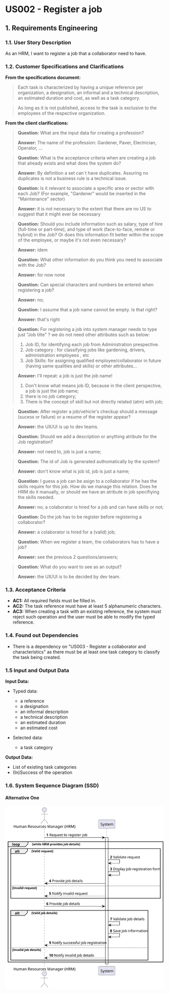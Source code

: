 # US002 - Register a job 


## 1. Requirements Engineering

### 1.1. User Story Description

As an HRM, I want to register a job that a collaborator need to have.

### 1.2. Customer Specifications and Clarifications 

**From the specifications document:**

>	Each task is characterized by having a unique reference per organization, a designation, an informal and a technical description, an estimated duration and cost, as well as a task category. 

>	As long as it is not published, access to the task is exclusive to the employees of the respective organization. 

**From the client clarifications:**

> **Question:**  What are the input data for creating a profession?
>
> **Answer:** The name of the profession: Gardener, Paver, Electrician, Operator, ...

> **Question:** What is the acceptance criteria when are creating a job that already exists and what does the system do?
>
> **Answer:** By definition a set can´t have duplicates. Assuring no duplicates is not a business rule is a technical issue.

> **Question:** Is it relevant to associate a specific area or sector with each Job? (For example, "Gardener" would be inserted in the "Maintenance" sector)
> 
> **Answer:**  it is not necessary to the extent that there are no US to suggest that it might ever be necessary

> **Question:** Should you include information such as salary, type of hire (full-time or part-time), and type of work (face-to-face, remote or hybrid) in the Job? Or does this information fit better within the scope of the employee, or maybe it's not even necessary?
>
> **Answer:** idem

> **Question:** What other information do you think you need to associate with the Job?
>
> **Answer:** for now none

> **Question:** Can special characters and numbers be entered when registering a job?
>
> **Answer:** no;

> **Question:** I assume that a job name cannot be empty. Is that right?
>
> **Answer:** that's right

> **Question:** For registering a job into system manager needs to type just "Job tilte" ?
>we do not need other attributes such as below:
>1. Job ID, for identifying each job from Administration prespective.
>2. Job category : for classifying jobs like gardening, drivers, administration employees , etc
>3. Job Skills: for assigning qualified employee/collaborator in future (having same qualities and skills)
>or other attributes...
>
> **Answer:** I'll repeat:
>a job is just the job name!
>1. Don't know what means job ID, because in the client perspective, a job is just the job name;
>2. there is no job category;
>3. There is the concept of skill but not directly related (atm) with job;


> **Question:** After register a job/vehicle's checkup should a message (sucess or failure) or a resume of the register appear?
>
> **Answer:** the UX/UI is up to dev teams.

> **Question:** Should we add a description or anything atribute for the Job registration? 
> 
> **Answer:** not need to, job is just a name;

> **Question:** The id of Job is generated authomatically by the system?
> 
> **Answer:** don't know what is job id, job is just a name;

> **Question:** I guess a job can be asign to a collaborator if he has the skills require for this job. How do we manage this relation. Does he HRM do it manually, or should we have an atribute in job specifiying the skills needed.
> 
> **Answer:** no; a colaborator is hired for a job and can have skills or not;

> **Question:** Do the job has to be register before registering a collaborator?
> 
> **Answer:** a colaborator is hired for a (valid) job;

> **Question:** When we register a team, the collaborators has to have a job?
> 
> **Answer:**  see the previous 2 questions/answers;

> **Question:** What do you want to see as an output?
> 
> **Answer:** the UX/UI is to be decided by dev team.
 



### 1.3. Acceptance Criteria

* **AC1:** All required fields must be filled in.
* **AC2:** The task reference must have at least 5 alphanumeric characters.
* **AC3:** When creating a task with an existing reference, the system must reject such operation and the user must be able to modify the typed reference.

### 1.4. Found out Dependencies

* There is a dependency on "US003 - Register a collaborator and characteristics" as there must be at least one task category to classify the task being created.

### 1.5 Input and Output Data

**Input Data:**

* Typed data:
    * a reference
    * a designation 
    * an informal description
    * a technical description
    * an estimated duration
    * an estimated cost
	
* Selected data:
    * a task category 

**Output Data:**

* List of existing task categories
* (In)Success of the operation

### 1.6. System Sequence Diagram (SSD)

#### Alternative One

![System Sequence Diagram - Alternative One](svg/us002-system-sequence-diagram-alternative-one.svg)


